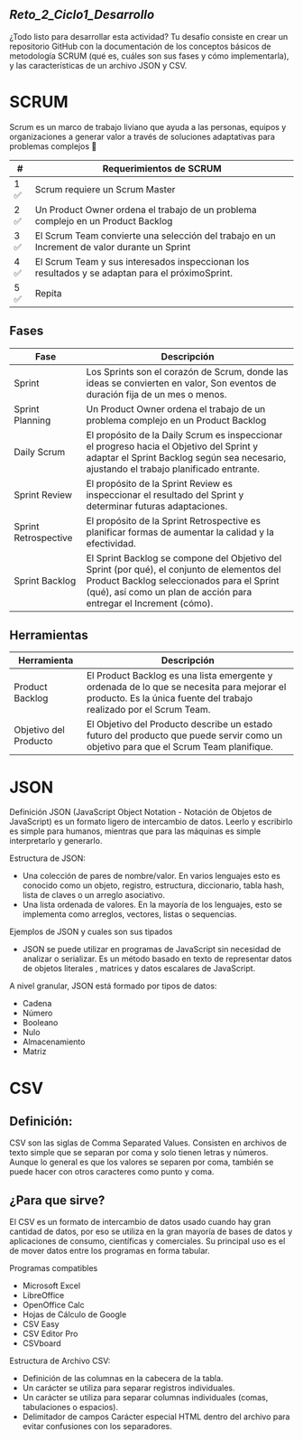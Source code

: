 ## _Reto_2_Ciclo1_Desarrollo_
¿Todo listo para desarrollar esta actividad? Tu desafío consiste en crear un repositorio GitHub con la documentación de los conceptos básicos de metodología SCRUM (qué es, cuáles son sus fases y cómo implementarla), y las características de un archivo JSON y CSV.

# SCRUM

Scrum es un marco de trabajo liviano que ayuda a las personas, equipos y organizaciones a generar valor
a través de soluciones adaptativas para problemas complejos :arrows_counterclockwise:

| # | Requerimientos de SCRUM |
| ------ | ------ |
| 1 :white_check_mark: | Scrum requiere un Scrum Master |
| 2 :white_check_mark: | Un Product Owner ordena el trabajo de un problema complejo en un Product Backlog |
| 3 :white_check_mark: | El Scrum Team convierte una selección del trabajo en un Increment de valor durante un Sprint |
| 4 :white_check_mark: | El Scrum Team y sus interesados inspeccionan los resultados y se adaptan para el próximoSprint. |
| 5 :white_check_mark: | Repita |

## Fases
| Fase | Descripción |
| ------ | ------ |
| Sprint | Los Sprints son el corazón de Scrum, donde las ideas se convierten en valor, Son eventos de duración fija de un mes o menos. |
| Sprint Planning | Un Product Owner ordena el trabajo de un problema complejo en un Product Backlog |
| Daily Scrum | El propósito de la Daily Scrum es inspeccionar el progreso hacia el Objetivo del Sprint y adaptar el Sprint Backlog según sea necesario, ajustando el trabajo planificado entrante. |
| Sprint Review | El propósito de la Sprint Review es inspeccionar el resultado del Sprint y determinar futuras adaptaciones. |
| Sprint Retrospective | El propósito de la Sprint Retrospective es planificar formas de aumentar la calidad y la efectividad. |
| Sprint Backlog | El Sprint Backlog se compone del Objetivo del Sprint (por qué), el conjunto de elementos del Product Backlog seleccionados para el Sprint (qué), así como un plan de acción para entregar el Increment (cómo). |


## Herramientas
| Herramienta | Descripción |
| ------ | ------ |
| Product Backlog | El Product Backlog es una lista emergente y ordenada de lo que se necesita para mejorar el producto. Es la única fuente del trabajo realizado por el Scrum Team. |
| Objetivo del Producto | El Objetivo del Producto describe un estado futuro del producto que puede servir como un objetivo para que el Scrum Team planifique. |

# JSON
Definición
JSON (JavaScript Object Notation - Notación de Objetos de JavaScript) es un formato ligero de intercambio de datos. Leerlo y escribirlo es simple para humanos, mientras que para las máquinas es simple interpretarlo y generarlo.

Estructura de JSON:
- Una colección de pares de nombre/valor. En varios lenguajes esto es conocido como un objeto, registro, estructura, diccionario, tabla hash, lista de claves o un arreglo asociativo.
- Una lista ordenada de valores. En la mayoría de los lenguajes, esto se implementa como arreglos, vectores, listas o sequencias.

Ejemplos de JSON y cuales son sus tipados
- JSON se puede utilizar en programas de JavaScript sin necesidad de analizar o serializar. Es un método basado en texto de representar datos de objetos literales , matrices y datos escalares de JavaScript.

A nivel granular, JSON está formado por tipos de datos:
- Cadena
- Número
- Booleano
- Nulo
- Almacenamiento
- Matriz

# CSV

## Definición: 
CSV son las siglas de Comma Separated Values. Consisten en archivos de texto simple que se separan por coma y solo tienen letras y números. Aunque lo general es que los valores se separen por coma, también se puede hacer con otros caracteres como punto y coma. 

## ¿Para que sirve?
El CSV es un formato de intercambio de datos usado cuando hay gran cantidad de datos, por eso se utiliza en la gran mayoría de bases de datos y aplicaciones de consumo, científicas y comerciales. Su principal uso es el de mover datos entre los programas en forma tabular.

Programas compatibles
- Microsoft Excel
- LibreOffice
- OpenOffice Calc
- Hojas de Cálculo de Google
- CSV Easy
- CSV Editor Pro
- CSVboard

Estructura de Archivo CSV:

- Definición de las columnas en la cabecera de la tabla.
- Un carácter se utiliza para separar registros individuales.
- Un carácter se utiliza para separar columnas individuales (comas, tabulaciones o espacios).
- Delimitador de campos Carácter especial HTML dentro del archivo para evitar confusiones con los separadores.
